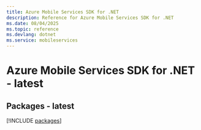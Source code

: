 ```yaml
---
title: Azure Mobile Services SDK for .NET
description: Reference for Azure Mobile Services SDK for .NET
ms.date: 08/04/2025
ms.topic: reference
ms.devlang: dotnet
ms.service: mobileservices
---
```

# Azure Mobile Services SDK for .NET - latest
## Packages - latest
[!INCLUDE [packages](mobile-services-index.md)]